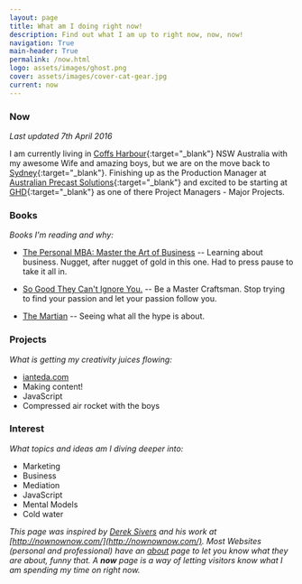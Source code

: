 ```yaml
---
layout: page
title: What am I doing right now!
description: Find out what I am up to right now, now, now!
navigation: True
main-header: True
permalink: /now.html
logo: assets/images/ghost.png
cover: assets/images/cover-cat-gear.jpg
current: now
---
```

### Now

_Last updated 7th April 2016_

I am currently living in [Coffs Harbour](https://www.wikiwand.com/en/Coffs_Harbour){:target="_blank"} NSW Australia with my awesome Wife and amazing boys, but we are on the move back to [Sydney](https://en.wikipedia.org/wiki/Sydney){:target="_blank"}. Finishing up as the Production Manager at [Australian Precast Solutions](http://www.australianprecastsolutions.com.au/){:target="_blank"} and excited to be starting at [GHD](http://www.ghd.com/ghd-australia/){:target="_blank"} as one of there Project Managers - Major Projects.

### Books
*Books I'm reading and why:*

* <a  href="http://www.amazon.com/gp/product/1591845572/ref=as_li_tl?ie=UTF8&camp=1789&creative=9325&creativeASIN=1591845572&linkCode=as2&tag=iate-20&linkId=MHHNJLA27D53GDOO">The Personal MBA: Master the Art of Business</a> -- Learning about business. Nugget, after nugget of gold in this one. Had to press pause to take it all in.

* <a  href="http://www.amazon.com/gp/product/1455509124/ref=as_li_tl?ie=UTF8&camp=1789&creative=9325&creativeASIN=1455509124&linkCode=as2&tag=iate-20&linkId=DHXINNGCKM3WHE7Y">So Good They Can't Ignore You.</a> -- Be a Master Craftsman. Stop trying to find your passion and let your passion follow you.

* <a  href="http://www.amazon.com/gp/product/0553418025/ref=as_li_tl?ie=UTF8&camp=1789&creative=9325&creativeASIN=0553418025&linkCode=as2&tag=iate-20&linkId=HDFTLKB4SLZGJD7L">The Martian</a> -- Seeing what all the hype is about.


### Projects
*What is getting my creativity juices flowing:*

- [ianteda.com](https://ianteda.com)
- Making content!
- JavaScript
- Compressed air rocket with the boys

### Interest
*What topics and ideas am I diving deeper into:*

- Marketing
- Business
- Mediation
- JavaScript
- Mental Models
- Cold water

*This page was inspired by [Derek Sivers](https://sivers.org/) and his work at [http://nownownow.com/](http://nownownow.com/). Most Websites (personal and professional) have an [about](about.html) page to let you know what they are about, funny that. A __now__ page is a way of letting visitors know what I am spending my time on right now.*
